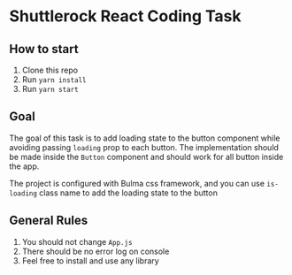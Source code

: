 # Shuttlerock React Coding Task

## How to start

1. Clone this repo
2. Run `yarn install`
3. Run `yarn start`

## Goal

The goal of this task is to add loading state to the button component while avoiding passing `loading` prop to each button.
The implementation should be made inside the `Button` component and should work for all button inside the app.

The project is configured with Bulma css framework, and you can use `is-loading` class name to add the loading state to the button
## General Rules

1. You should not change `App.js`
2. There should be no error log on console
3. Feel free to install and use any library
